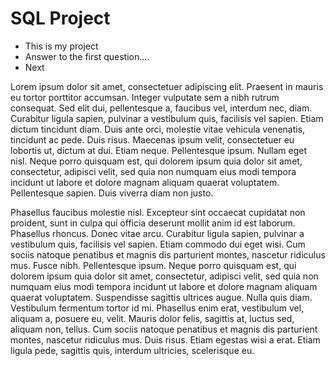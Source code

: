 SQL Project
===

- This is my project
- Answer to the first question....
- Next

Lorem ipsum dolor sit amet, consectetuer adipiscing elit. Praesent in mauris eu tortor porttitor accumsan. Integer vulputate sem a nibh rutrum consequat. Sed elit dui, pellentesque a, faucibus vel, interdum nec, diam. Curabitur ligula sapien, pulvinar a vestibulum quis, facilisis vel sapien. Etiam dictum tincidunt diam. Duis ante orci, molestie vitae vehicula venenatis, tincidunt ac pede. Duis risus. Maecenas ipsum velit, consectetuer eu lobortis ut, dictum at dui. Etiam neque. Pellentesque ipsum. Nullam eget nisl. Neque porro quisquam est, qui dolorem ipsum quia dolor sit amet, consectetur, adipisci velit, sed quia non numquam eius modi tempora incidunt ut labore et dolore magnam aliquam quaerat voluptatem. Pellentesque sapien. Duis viverra diam non justo.

Phasellus faucibus molestie nisl. Excepteur sint occaecat cupidatat non proident, sunt in culpa qui officia deserunt mollit anim id est laborum. Phasellus rhoncus. Donec vitae arcu. Curabitur ligula sapien, pulvinar a vestibulum quis, facilisis vel sapien. Etiam commodo dui eget wisi. Cum sociis natoque penatibus et magnis dis parturient montes, nascetur ridiculus mus. Fusce nibh. Pellentesque ipsum. Neque porro quisquam est, qui dolorem ipsum quia dolor sit amet, consectetur, adipisci velit, sed quia non numquam eius modi tempora incidunt ut labore et dolore magnam aliquam quaerat voluptatem. Suspendisse sagittis ultrices augue. Nulla quis diam. Vestibulum fermentum tortor id mi. Phasellus enim erat, vestibulum vel, aliquam a, posuere eu, velit. Mauris dolor felis, sagittis at, luctus sed, aliquam non, tellus. Cum sociis natoque penatibus et magnis dis parturient montes, nascetur ridiculus mus. Duis risus. Etiam egestas wisi a erat. Etiam ligula pede, sagittis quis, interdum ultricies, scelerisque eu.